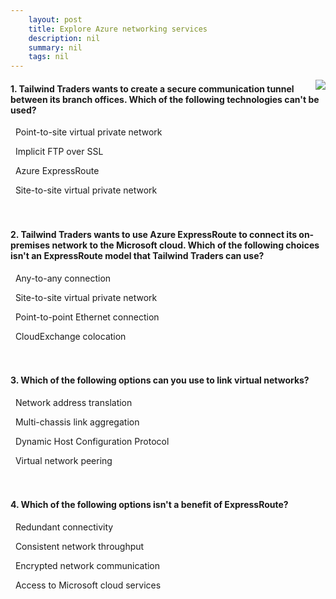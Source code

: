 ```yaml
---
    layout: post
    title: Explore Azure networking services 
    description: nil
    summary: nil
    tags: nil
---
```



 <a target="_blank" href="https://docs.microsoft.com/en-us/learn/modules/azure-networking-fundamentals/knowledge-check/"><i class="fas fa-external-link-alt"></i> </a>
 <img align="right" src="https://docs.microsoft.com/en-us/learn/achievements/azure-networking-fundamentals.svg">
####  1. Tailwind Traders wants to create a secure communication tunnel between its branch offices. Which of the following technologies can't be used?


<i class='far fa-square'></i> &nbsp;&nbsp;Point-to-site virtual private network

<i class='fas fa-check-square' style='color: Dodgerblue;'></i> &nbsp;&nbsp;Implicit FTP over SSL

<i class='far fa-square'></i> &nbsp;&nbsp;Azure ExpressRoute

<i class='far fa-square'></i> &nbsp;&nbsp;Site-to-site virtual private network
<br />
<br />
<br />

####  2. Tailwind Traders wants to use Azure ExpressRoute to connect its on-premises network to the Microsoft cloud. Which of the following choices isn't an ExpressRoute model that Tailwind Traders can use?


<i class='far fa-square'></i> &nbsp;&nbsp;Any-to-any connection

<i class='fas fa-check-square' style='color: Dodgerblue;'></i> &nbsp;&nbsp;Site-to-site virtual private network

<i class='far fa-square'></i> &nbsp;&nbsp;Point-to-point Ethernet connection

<i class='far fa-square'></i> &nbsp;&nbsp;CloudExchange colocation
<br />
<br />
<br />

####  3. Which of the following options can you use to link virtual networks?


<i class='far fa-square'></i> &nbsp;&nbsp;Network address translation

<i class='far fa-square'></i> &nbsp;&nbsp;Multi-chassis link aggregation

<i class='far fa-square'></i> &nbsp;&nbsp;Dynamic Host Configuration Protocol

<i class='fas fa-check-square' style='color: Dodgerblue;'></i> &nbsp;&nbsp;Virtual network peering
<br />
<br />
<br />

####  4. Which of the following options isn't a benefit of ExpressRoute?


<i class='far fa-square'></i> &nbsp;&nbsp;Redundant connectivity

<i class='far fa-square'></i> &nbsp;&nbsp;Consistent network throughput

<i class='fas fa-check-square' style='color: Dodgerblue;'></i> &nbsp;&nbsp;Encrypted network communication

<i class='far fa-square'></i> &nbsp;&nbsp;Access to Microsoft cloud services
<br />
<br />
<br />
